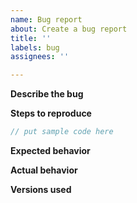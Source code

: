 ```yaml
---
name: Bug report
about: Create a bug report
title: ''
labels: bug
assignees: ''

---
```


**Describe the bug**

<!-- A clear and concise description of what the bug is. -->

**Steps to reproduce**

```csharp
// put sample code here
```

**Expected behavior**

<!-- Describe what you expected to happen -->

**Actual behavior**

<!-- Describe what actually happened -->

**Versions used**

<!-- Please add the following information:

- `dotnet --info` on the machine being used to build
- `dotnet --info` on the machine where app is being run (not applicable for self-contained apps)
- Version of `System.Device.Gpio` package
- Version of `Iot.Device.Bindings` package (not needed if bug is in `System.Device.Gpio`)
-->
